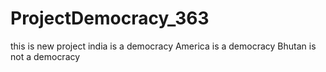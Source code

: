 # ProjectDemocracy_363
this is new project 
india is a democracy
America is a democracy
Bhutan is not a democracy
